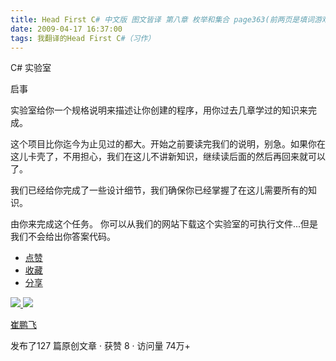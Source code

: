 ```yaml
---
title: Head First C# 中文版 图文皆译 第八章 枚举和集合 page363(前两页是填词游戏，跳过)
date: 2009-04-17 16:37:00
tags: 我翻译的Head First C#（习作）
---
```

C#  实验室

  

启事

  

实验室给你一个规格说明来描述让你创建的程序，用你过去几章学过的知识来完成。

  

这个项目比你迄今为止见过的都大。开始之前要读完我们的说明，别急。如果你在这儿卡壳了，不用担心，我们在这儿不讲新知识，继续读后面的然后再回来就可以了。

  

我们已经给你完成了一些设计细节，我们确保你已经掌握了在这儿需要所有的知识。

  

由你来完成这个任务。  你可以从我们的网站下载这个实验室的可执行文件...但是我们不会给出你答案代码。

  * [ 点赞  ](javascript:;)
  * [ 收藏  ](javascript:;)
  * [ 分享 ](javascript:;)

[ ![](https://profile.csdnimg.cn/5/2/5/3_cuipengfei1)
![](https://g.csdnimg.cn/static/user-reg-year/1x/11.png)
](https://blog.csdn.net/cuipengfei1)

[ 崔鹏飞 ](https://blog.csdn.net/cuipengfei1)

发布了127 篇原创文章  ·  获赞 8  ·  访问量 74万+

